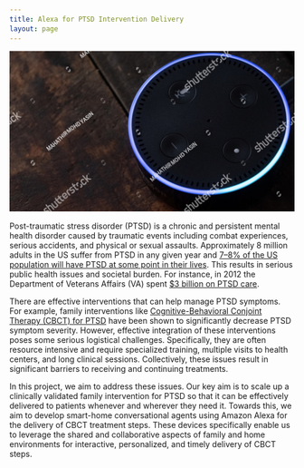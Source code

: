 ```yaml
---
title: Alexa for PTSD Intervention Delivery
layout: page
---
```


<div class="row">
    <div class="col-md-12">
        <div class="col-xs-offset-1 col-md-10">
            <img src="/files/images/dev-2.jpg"/>
        </div>
    </div>
</div>


Post-traumatic stress disorder (PTSD) is a chronic and persistent mental
health disorder caused by traumatic events including combat experiences, serious
accidents, and physical or sexual assaults. Approximately 8 million adults in the
US suffer from PTSD in any given year and
[7–8% of the US population will have PTSD at some point in their lives][how-common].
This results in serious public health issues and societal burden.
For instance, in 2012 the Department of Veterans Affairs (VA)
spent [$3 billion on PTSD care][national-academy].

There are effective interventions that can help manage PTSD symptoms. For example,
family interventions like
[Cognitive-Behavioral Conjoint Therapy (CBCT) for PTSD](https://jamanetwork.com/journals/jama/fullarticle/1346190)
have been shown to significantly decrease PTSD symptom severity.
However, effective integration of these interventions poses some serious logistical
challenges. Specifically, they are often resource intensive and require specialized
training, multiple visits to health centers, and long clinical sessions. Collectively,
these issues result in significant barriers to receiving and continuing treatments.

In this project, we aim to address these issues. Our key aim is to scale up a
clinically validated family intervention for PTSD so that it can be effectively
delivered to patients whenever and wherever they need it. Towards this, we aim to
develop smart-home conversational agents using Amazon Alexa for the delivery of
CBCT treatment steps. These devices specifically enable
us to leverage the shared and collaborative aspects of family and home
environments for interactive, personalized, and timely delivery of CBCT steps.

[how-common]: https://www.ptsd.va.gov/public/PTSD-overview/basics/how-common-is-ptsd.asp
[national-academy]: http://www.nationalacademies.org/hmd/Reports/2014/Treatment-for-Posttraumatic-Stress-Disorder-in-Military-and-Veteran-Populations-Final-Assessment.aspx
